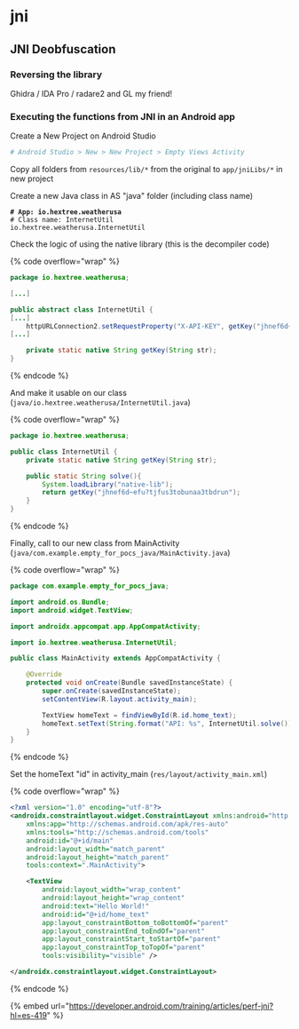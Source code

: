 # jni

## JNI Deobfuscation

### Reversing the library

Ghidra / IDA Pro / radare2 and GL my friend!

### Executing the functions from JNI in an Android app

Create a New Project on Android Studio

```bash
# Android Studio > New > New Project > Empty Views Activity
```

Copy all folders from `resources/lib/*` from the original to `app/jniLibs/*` in new project

Create a new Java class in AS "java" folder (including class name)

<pre class="language-bash"><code class="lang-bash"><strong># App: io.hextree.weatherusa
</strong># Class name: InternetUtil
io.hextree.weatherusa.InternetUtil
</code></pre>

Check the logic of using the native library (this is the decompiler code)

{% code overflow="wrap" %}
```java
package io.hextree.weatherusa;

[...]

public abstract class InternetUtil {
[...]
    httpURLConnection2.setRequestProperty("X-API-KEY", getKey("jhnef6d~efu?tjfus3tobunaa3tbdrun"));
[...]

    private static native String getKey(String str);
}
```
{% endcode %}

And make it usable on our class (`java/io.hextree.weatherusa/InternetUtil.java`)

{% code overflow="wrap" %}
```java
package io.hextree.weatherusa;

public class InternetUtil {
    private static native String getKey(String str);

    public static String solve(){
        System.loadLibrary("native-lib");
        return getKey("jhnef6d~efu?tjfus3tobunaa3tbdrun");
    }
}
```
{% endcode %}

Finally, call to our new class from MainActivity (`java/com.example.empty_for_pocs_java/MainActivity.java`)

{% code overflow="wrap" %}
```java
package com.example.empty_for_pocs_java;

import android.os.Bundle;
import android.widget.TextView;

import androidx.appcompat.app.AppCompatActivity;

import io.hextree.weatherusa.InternetUtil;

public class MainActivity extends AppCompatActivity {

    @Override
    protected void onCreate(Bundle savedInstanceState) {
        super.onCreate(savedInstanceState);
        setContentView(R.layout.activity_main);

        TextView homeText = findViewById(R.id.home_text);
        homeText.setText(String.format("API: %s", InternetUtil.solve()));
    }
}
```
{% endcode %}

Set the homeText "id" in activity\_main (`res/layout/activity_main.xml`)

{% code overflow="wrap" %}
```xml
<?xml version="1.0" encoding="utf-8"?>
<androidx.constraintlayout.widget.ConstraintLayout xmlns:android="http://schemas.android.com/apk/res/android"
    xmlns:app="http://schemas.android.com/apk/res-auto"
    xmlns:tools="http://schemas.android.com/tools"
    android:id="@+id/main"
    android:layout_width="match_parent"
    android:layout_height="match_parent"
    tools:context=".MainActivity">

    <TextView
        android:layout_width="wrap_content"
        android:layout_height="wrap_content"
        android:text="Hello World!"
        android:id="@+id/home_text"
        app:layout_constraintBottom_toBottomOf="parent"
        app:layout_constraintEnd_toEndOf="parent"
        app:layout_constraintStart_toStartOf="parent"
        app:layout_constraintTop_toTopOf="parent"
        tools:visibility="visible" />

</androidx.constraintlayout.widget.ConstraintLayout>
```
{% endcode %}

{% embed url="https://developer.android.com/training/articles/perf-jni?hl=es-419" %}
